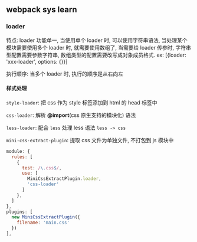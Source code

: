 ## webpack sys learn

### loader

特点: loader 功能单一, 当使用单个 loader 时, 可以使用字符串语法, 当处理某个模块需要使用多个 loader 时, 就需要使用数组了, 当需要给 loader 传参时, 字符串型配置需要参数字符串, 数组类型的配置需要改写成对象成员格式. ex: [{loader: 'xxx-loader', options: {}}]

执行顺序: 当多个 loader 时, 执行的顺序是从右向左

#### 样式处理

`style-loader`: 把 css 作为 style 标签添加到 html 的 head 标签中

`css-loader`: 解析 **@import**(css 原生支持的模块化) 语法

`less-loader`: 配合 `less` 处理 less 语法 `less -> css`

`mini-css-extract-plugin`: 提取 css 文件为单独文件, 不打包到 js 模块中
```js
module: {
  rules: [
    {
      test: /\.css$/,
      use: [
        MiniCssExtractPlugin.loader,
        'css-loader'
      ]
    },
  ]
},
plugins: [
  new MiniCssExtractPlugin({
    filename: 'main.css'
  })
],
```
